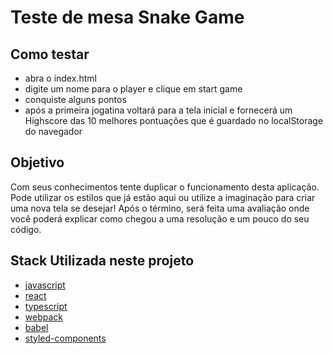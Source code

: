 # Teste de mesa Snake Game

## Como testar
- abra o index.html
- digite um nome para o player e clique em start game
- conquiste alguns pontos
- após a primeira jogatina voltará para a tela inicial e fornecerá um Highscore das 10 melhores pontuações que é guardado no localStorage do navegador

## Objetivo
Com seus conhecimentos tente duplicar o funcionamento desta aplicação.
Pode utilizar os estilos que já estão aqui ou utilize a imaginação para criar uma nova tela se desejar!
Após o término, será feita uma avaliação onde você poderá explicar como chegou a uma resolução e um pouco do seu código.

## Stack Utilizada neste projeto
- [javascript](https://developer.mozilla.org/pt-BR/docs/Web/JavaScript)
- [react](https://pt-br.reactjs.org/)
- [typescript](https://www.typescriptlang.org/)
- [webpack](https://webpack.js.org/)
- [babel](https://babeljs.io/)
- [styled-components](https://styled-components.com/)